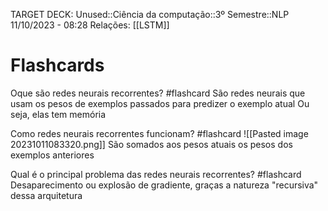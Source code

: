 TARGET DECK: Unused::Ciência da computação::3º Semestre::NLP
11/10/2023 - 08:28
Relações: [[LSTM]]
# Flashcards

Oque são redes neurais recorrentes? #flashcard 
São redes neurais que usam os pesos de exemplos passados para predizer o exemplo atual
Ou seja, elas tem memória
<!--ID: 1697023944142-->

Como redes neurais recorrentes funcionam? #flashcard 
![[Pasted image 20231011083320.png]]
São somados aos pesos atuais os pesos dos exemplos anteriores
<!--ID: 1697024035123-->

Qual é o principal problema das redes neurais recorrentes? #flashcard 
Desaparecimento ou explosão de gradiente, graças a natureza "recursiva" dessa arquitetura
<!--ID: 1697024202022-->